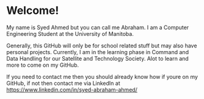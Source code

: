 # Welcome!

My name is Syed Ahmed but you can call me Abraham. I am a Computer Engineering Student at the University of Manitoba.

Generally, this GitHub will only be for school related stuff but may also have personal projects. 
Currently, I am in the learning phase in Command and Data Handling for our Satellite and Technology Society. Alot to learn and more to come on my GitHub.

If you need to contact me then you should already know how if youre on my GitHub, if not then contact me via LinkedIn at https://www.linkedin.com/in/syed-abraham-ahmed/

<!--
**ahmeda16/ahmeda16** is a ✨ _special_ ✨ repository because its `README.md` (this file) appears on your GitHub profile.

Here are some ideas to get you started:

- 🔭 I’m currently working on ...
- 🌱 I’m currently learning ...
- 👯 I’m looking to collaborate on ...
- 🤔 I’m looking for help with ...
- 💬 Ask me about ...
- 📫 How to reach me: ...
- 😄 Pronouns: ...
- ⚡ Fun fact: ...
-->
